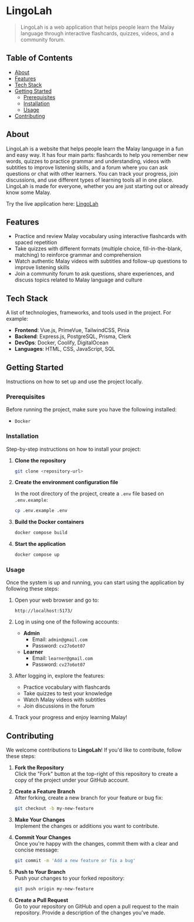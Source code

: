 # LingoLah

> LingoLah is a web application that helps people learn the Malay language through interactive flashcards, quizzes, videos, and a community forum.

## Table of Contents

- [About](#about)
- [Features](#features)
- [Tech Stack](#tech-stack)
- [Getting Started](#getting-started)
  - [Prerequisites](#prerequisites)
  - [Installation](#installation)
  - [Usage](#usage)
- [Contributing](#contributing)

## About

LingoLah is a website that helps people learn the Malay language in a fun and easy way. It has four main parts: flashcards to help you remember new words, quizzes to practice grammar and understanding, videos with subtitles to improve listening skills, and a forum where you can ask questions or chat with other learners. You can track your progress, join discussions, and use different types of learning tools all in one place. LingoLah is made for everyone, whether you are just starting out or already know some Malay.

Try the live application here: [LingoLah](https://lingolah.haziqrozaidi.me/)

## Features

- Practice and review Malay vocabulary using interactive flashcards with spaced repetition
- Take quizzes with different formats (multiple choice, fill-in-the-blank, matching) to reinforce grammar and comprehension
- Watch authentic Malay videos with subtitles and follow-up questions to improve listening skills
- Join a community forum to ask questions, share experiences, and discuss topics related to Malay language and culture

## Tech Stack

A list of technologies, frameworks, and tools used in the project. For example:

- **Frontend**: Vue.js, PrimeVue, TailwindCSS, Pinia
- **Backend**: Express.js, PostgreSQL, Prisma, Clerk
- **DevOps**: Docker, Coolify, DigitalOcean
- **Languages**: HTML, CSS, JavaScript, SQL

## Getting Started

Instructions on how to set up and use the project locally.

### Prerequisites

Before running the project, make sure you have the following installed:

- `Docker`

### Installation

Step-by-step instructions on how to install your project:

1. **Clone the repository**

   ```bash
   git clone <repository-url>
   ```

2. **Create the environment configuration file**

   In the root directory of the project, create a `.env` file based on `.env.example`:

   ```bash
   cp .env.example .env
   ```

3. **Build the Docker containers**

   ```bash
   docker compose build
   ```

4. **Start the application**

   ```bash
   docker compose up
   ```

### Usage

Once the system is up and running, you can start using the application by following these steps:

1. Open your web browser and go to:  
   ```
   http://localhost:5173/
   ```

2. Log in using one of the following accounts:
   - **Admin**
     - Email: `admin@gmail.com`
     - Password: `cv27o6ot07`
   - **Learner**
     - Email: `learner@gmail.com`
     - Password: `cv27o6ot07`

3. After logging in, explore the features:
   - Practice vocabulary with flashcards
   - Take quizzes to test your knowledge
   - Watch Malay videos with subtitles
   - Join discussions in the forum

4. Track your progress and enjoy learning Malay!

## Contributing

We welcome contributions to **LingoLah**! If you'd like to contribute, follow these steps:

1. **Fork the Repository**  
   Click the "Fork" button at the top-right of this repository to create a copy of the project under your GitHub account.

2. **Create a Feature Branch**  
   After forking, create a new branch for your feature or bug fix:

   ```bash
   git checkout -b my-new-feature
   ```

3. **Make Your Changes**  
   Implement the changes or additions you want to contribute.

4. **Commit Your Changes**  
   Once you're happy with the changes, commit them with a clear and concise message:

   ```bash
   git commit -m 'Add a new feature or fix a bug'
   ```

5. **Push to Your Branch**  
   Push your changes to your forked repository:

   ```bash
   git push origin my-new-feature
   ```

6. **Create a Pull Request**  
   Go to your repository on GitHub and open a pull request to the main repository. Provide a description of the changes you’ve made.
